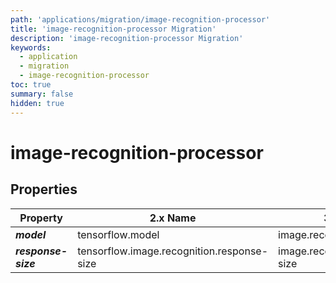 ```yaml
---
path: 'applications/migration/image-recognition-processor'
title: 'image-recognition-processor Migration'
description: 'image-recognition-processor Migration'
keywords:
  - application
  - migration
  - image-recognition-processor
toc: true
summary: false
hidden: true
---
```


# image-recognition-processor

## Properties

| Property            | 2.x Name                                   | 3.x Name                        |
| ------------------- | ------------------------------------------ | ------------------------------- |
| **_model_**         | tensorflow.model                           | image.recognition.model         |
| **_response-size_** | tensorflow.image.recognition.response-size | image.recognition.response-size |
